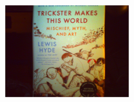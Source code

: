 
<p align="center">
  <img src="https://github.com/stan-alam/literature/blob/develop/literati/JCampbell/Hyde/images/PICT0177.JPG" width="80%" height="80%">
</p>
